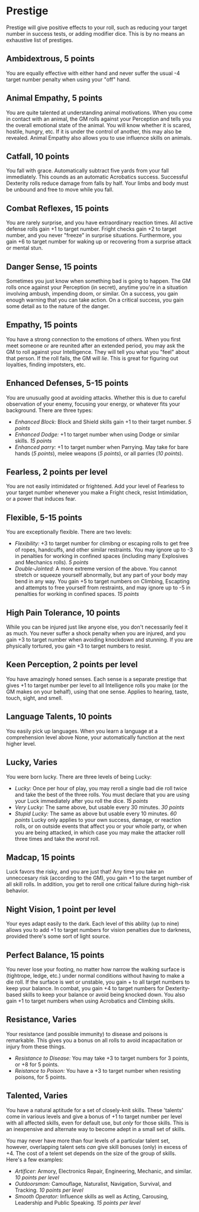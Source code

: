 Prestige
========
Prestige will give positive effects to your roll, such as reducing your target number in success tests, or adding modifier dice. This is by no means an exhaustive list of prestiges.

Ambidextrous, 5 points
-----------------------
You are equally effective with either hand and never suffer the usual -4 target number penalty when using your "off" hand.

Animal Empathy, 5 points
-------------------------
You are quite talented at understanding animal motivations. When you come in contact with an animal, the GM rolls against your Perception and tells you the overall emotional state of the animal. You will know whether it is scared, hostile, hungry, etc. If it is under the control of another, this may also be revealed. Animal Empathy also allows you to use influence skills on animals.

Catfall, 10 points
-------------------
You fall with grace. Automatically subtract five yards from your fall immediately. This counds as an automatic Acrobatics success. Successful Dexterity rolls reduce damage from falls by half. Your limbs and body must be unbound and free to move while you fall.

Combat Reflexes, 15 points
---------------------------
You are rarely surprise, and you have extraordinary reaction times. All active defense rolls gain +1 to target number. Fright checks gain +2 to target number, and you never "freeze" in surprise situations. Furthermore, you gain +6 to target number for waking up or recovering from a surprise attack or mental stun.

Danger Sense, 15 points
------------------------
Sometimes you just know when something bad is going to happen. The GM rolls once against your Perception (in secret), anytime you're in a situation involving ambush, impending doom, or similar. On a success, you gain enough warning that you can take action. On a critical success, you gain some detail as to the nature of the danger.

Empathy, 15 points
-------------------
You have a strong connection to the emotions of others. When you first meet someone or are reunited after an extended period, you may ask the GM to roll against your Intelligence. They will tell you what you "feel" about that person. If the roll fails, the GM will _lie_. This is great for figuring out loyalties, finding impotsters, etc.

Enhanced Defenses, 5-15 points
----------------------------------
You are unusually good at avoiding attacks. Whether this is due to careful observation of your enemy, focusing your energy, or whatever fits your background. There are three types:
* _Enhanced Block:_ Block and Shield skills gain +1 to their target number. _5 points_
* _Enhanced Dodge:_ +1 to target number when using Dodge or similar skills. _15 points_
* _Enhanced parry:_ +1 to target number when Parrying. May take for bare hands (_5 points_), melee weapons (_5 points_), or all parries (_10 points_).

Fearless, 2 points per level
-----------------------------
You are not easily intimidated or frightened. Add your level of Fearless to your target number whenever you make a Fright check, resist Intimidation, or a power that induces fear.

Flexible, 5-15 points
----------------------
You are exceptionally flexible. There are two levels:
* _Flexibility:_ +3 to target number for climibng or escaping rolls to get free of ropes, handcuffs, and other similar restraints. You may ignore up to -3 in penalties for working in confined spaces (including many Explosives and Mechanics rolls). _5 points_
* _Double-Jointed:_ A more extreme version of the above. You cannot stretch or squeeze yourself abnormally, but any part of your body may bend in any way. You gain +5 to target numbers on Climbing, Escapting and attempts to free yourself from restraints, and may ignore up to -5 in penalties for working in confined spaces. _15 points_

High Pain Tolerance, 10 points
-------------------------------
While you can be injured just like anyone else, you don't necessarily feel it as much. You never suffer a shock penalty when you are injured, and you gain +3 to target number when avoiding knockdown and stunning. If you are physically tortured, you gain +3 to target numbers to resist.

Keen Perception, 2 points per level
------------------------------------
You have amazingly honed senses. Each sense is a separate prestige that gives +1 to target number per level to all Intelligence rolls you make (or the GM makes on your behalf), using that one sense. Applies to hearing, taste, touch, sight, and smell.

Language Talents, 10 points
----------------------------
You easily pick up languages. When you learn a language at a comprehension level above None, your automatically function at the next higher level.

Lucky, Varies
--------------
You were born lucky. There are three levels of being Lucky:
* _Lucky:_ Once per hour of play, you may reroll a single bad die roll twice and take the best of the three rolls. You must declare that you are using your Luck immediately after you roll the dice. _15 points_
* _Very Lucky:_ The same above, but usable every 30 minutes. _30 points_
* _Stupid Lucky:_ The same as above but usable every 10 minutes. _60 points_
Lucky only applies to your own success, damage, or reaction rolls, or on outside events that affect you or your whole party, or when you are being attacked, in which case you may make the attacker rolll three times and take the _worst_ roll.

Madcap, 15 points
------------------
Luck favors the risky, and you are just that! Any time you take an unneccesary risk (according to the GM), you gain +1 to the target number of all skill rolls. In addition, you get to reroll one critical failure during high-risk behavior.

Night Vision, 1 point per level
--------------------------------
Your eyes adapt easily to the dark. Each level of this ability (up to nine) allows you to add +1 to target numbers for vision penalties due to darkness, provided there's some sort of light source.

Perfect Balance, 15 points
---------------------------
You never lose your footing, no matter how narrow the walking surface is (tightrope, ledge, etc.) under normal conditions without having to make a die roll. If the surface is wet or unstable, you gain + to all target numbers to keep your balance. In combat, you gain +4 to target numbers for Dexterity-based skills to keep your balance or avoid being knocked down. You also gain +1 to target numbers when using Acrobatics and Climbing skills.

Resistance, Varies
-------------------
Your resistance (and possible immunity) to disease and poisons is remarkable. This gives you a bonus on all rolls to avoid incapacitation or injury from these things.
* _Resistance to Disease:_ You may take +3 to target numbers for 3 points, or +8 for 5 points.
* _Reistance to Poison:_ You have a +3 to target number when resisting poisons, for 5 points.

Talented, Varies
-----------------
You have a natural aptitude for a set of closely-knit skills. These 'talents' come in various levels and give a bonus of +1 to target number per level with all affected skills, even for default use, but _only_ for those skills. This is an inexpensive and alternate way to become adept in a small set of skills.

You may never have more than four levels of a particular talent set, however, overlapping talent sets _can_ give skill bonuses (only) in excess of +4. The cost of a telent set depends on the size of the group of skills. Here's a few examples:
* _Artificer:_ Armory, Electronics Repair, Engineering, Mechanic, and similar. _10 points per level_
* _Outdoorsman:_ Camouflage, Naturalist, Navigation, Survival, and Tracking. _10 points per level_
* _Smooth Operator:_ Influence skills as well as Acting, Carousing, Leadership and Public Speaking. _15 points per level_

